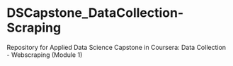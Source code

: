 # DSCapstone_DataCollection-Scraping
Repository for Applied Data Science Capstone in Coursera: Data Collection - Webscraping (Module 1)
